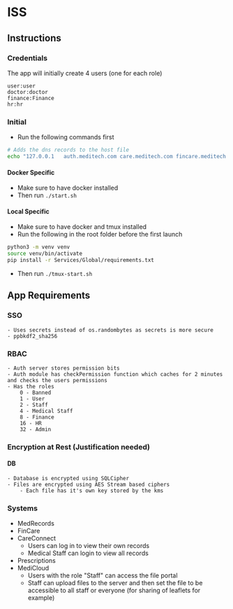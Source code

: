 # ISS

## Instructions
### Credentials
The app will initially create 4 users (one for each role)
```
user:user
doctor:doctor
finance:Finance
hr:hr
```


### Initial
- Run the following commands first
```bash
# Adds the dns records to the host file
echo "127.0.0.1   auth.meditech.com care.meditech.com fincare.meditech.com cloud.meditech.com records.meditech.com prescriptions.meditech.com portal.meditech.com" | sudo tee -a /etc/hosts
```
#### Docker Specific
- Make sure to have docker installed
- Then run `./start.sh`
#### Local Specific
- Make sure to have docker and tmux installed
- Run the following in the root folder before the first launch
```bash
python3 -m venv venv
source venv/bin/activate
pip install -r Services/Global/requirements.txt
```
- Then run `./tmux-start.sh`
## App Requirements

### SSO
    - Uses secrets instead of os.randombytes as secrets is more secure
    - ppbkdf2_sha256
### RBAC
    - Auth server stores permission bits
    - Auth module has checkPermission function which caches for 2 minutes and checks the users permissions
    - Has the roles
        0 - Banned
        1 - User
        2 - Staff
        4 - Medical Staff
        8 - Finance
        16 - HR
        32 - Admin
### Encryption at Rest (Justification needed)
#### DB
    - Database is encrypted using SQLCipher
    - Files are encrypted using AES Stream based ciphers
        - Each file has it's own key stored by the kms
### Systems
- MedRecords
- FinCare
- CareConnect
    - Users can log in to view their own records
    - Medical Staff can login to view all records
- Prescriptions
- MediCloud
    - Users with the role "Staff" can access the file portal
    - Staff can upload files to the server and then set the file to be accessible to all staff or everyone (for sharing of leaflets for example)


